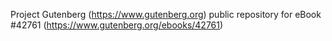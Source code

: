 Project Gutenberg (https://www.gutenberg.org) public repository for eBook #42761 (https://www.gutenberg.org/ebooks/42761)
